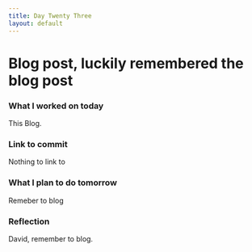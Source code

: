 ```yaml
---
title: Day Twenty Three
layout: default
---
```


# Blog post, luckily remembered the blog post

### What I worked on today

This Blog.

### Link to commit

Nothing to link to

### What I plan to do tomorrow

Remeber to blog

### Reflection

David, remember to blog.
